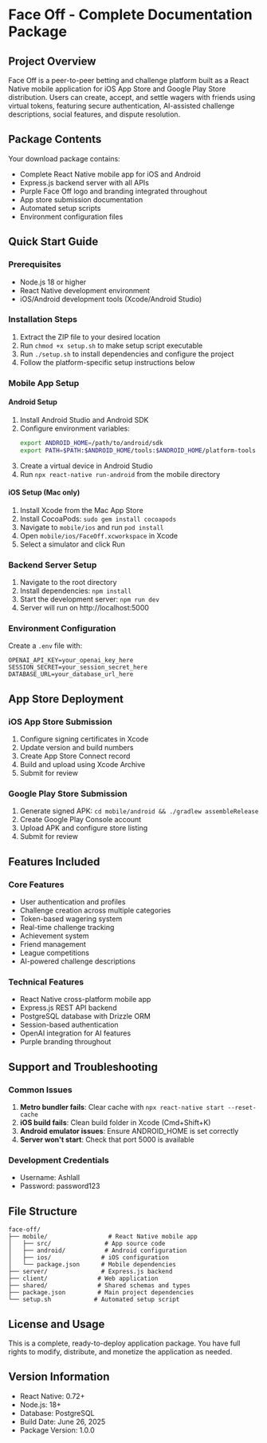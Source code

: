 # Face Off - Complete Documentation Package

## Project Overview
Face Off is a peer-to-peer betting and challenge platform built as a React Native mobile application for iOS App Store and Google Play Store distribution. Users can create, accept, and settle wagers with friends using virtual tokens, featuring secure authentication, AI-assisted challenge descriptions, social features, and dispute resolution.

## Package Contents
Your download package contains:
- Complete React Native mobile app for iOS and Android
- Express.js backend server with all APIs
- Purple Face Off logo and branding integrated throughout
- App store submission documentation
- Automated setup scripts
- Environment configuration files

## Quick Start Guide

### Prerequisites
- Node.js 18 or higher
- React Native development environment
- iOS/Android development tools (Xcode/Android Studio)

### Installation Steps
1. Extract the ZIP file to your desired location
2. Run `chmod +x setup.sh` to make setup script executable
3. Run `./setup.sh` to install dependencies and configure the project
4. Follow the platform-specific setup instructions below

### Mobile App Setup

#### Android Setup
1. Install Android Studio and Android SDK
2. Configure environment variables:
   ```bash
   export ANDROID_HOME=/path/to/android/sdk
   export PATH=$PATH:$ANDROID_HOME/tools:$ANDROID_HOME/platform-tools
   ```
3. Create a virtual device in Android Studio
4. Run `npx react-native run-android` from the mobile directory

#### iOS Setup (Mac only)
1. Install Xcode from the Mac App Store
2. Install CocoaPods: `sudo gem install cocoapods`
3. Navigate to `mobile/ios` and run `pod install`
4. Open `mobile/ios/FaceOff.xcworkspace` in Xcode
5. Select a simulator and click Run

### Backend Server Setup
1. Navigate to the root directory
2. Install dependencies: `npm install`
3. Start the development server: `npm run dev`
4. Server will run on http://localhost:5000

### Environment Configuration
Create a `.env` file with:
```
OPENAI_API_KEY=your_openai_key_here
SESSION_SECRET=your_session_secret_here
DATABASE_URL=your_database_url_here
```

## App Store Deployment

### iOS App Store Submission
1. Configure signing certificates in Xcode
2. Update version and build numbers
3. Create App Store Connect record
4. Build and upload using Xcode Archive
5. Submit for review

### Google Play Store Submission
1. Generate signed APK: `cd mobile/android && ./gradlew assembleRelease`
2. Create Google Play Console account
3. Upload APK and configure store listing
4. Submit for review

## Features Included

### Core Features
- User authentication and profiles
- Challenge creation across multiple categories
- Token-based wagering system
- Real-time challenge tracking
- Achievement system
- Friend management
- League competitions
- AI-powered challenge descriptions

### Technical Features
- React Native cross-platform mobile app
- Express.js REST API backend
- PostgreSQL database with Drizzle ORM
- Session-based authentication
- OpenAI integration for AI features
- Purple branding throughout

## Support and Troubleshooting

### Common Issues
1. **Metro bundler fails**: Clear cache with `npx react-native start --reset-cache`
2. **iOS build fails**: Clean build folder in Xcode (Cmd+Shift+K)
3. **Android emulator issues**: Ensure ANDROID_HOME is set correctly
4. **Server won't start**: Check that port 5000 is available

### Development Credentials
- Username: Ashlall
- Password: password123

## File Structure
```
face-off/
├── mobile/                 # React Native mobile app
│   ├── src/               # App source code
│   ├── android/           # Android configuration
│   ├── ios/              # iOS configuration
│   └── package.json      # Mobile dependencies
├── server/               # Express.js backend
├── client/              # Web application
├── shared/              # Shared schemas and types
├── package.json         # Main project dependencies
└── setup.sh            # Automated setup script
```

## License and Usage
This is a complete, ready-to-deploy application package. You have full rights to modify, distribute, and monetize the application as needed.

## Version Information
- React Native: 0.72+
- Node.js: 18+
- Database: PostgreSQL
- Build Date: June 26, 2025
- Package Version: 1.0.0